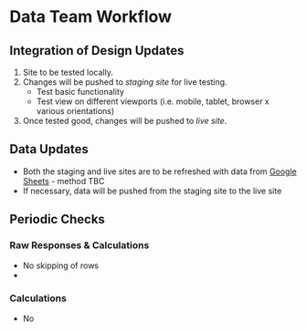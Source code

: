 # Data Team Workflow

## Integration of Design Updates
1. Site to be tested locally.
2. Changes will be pushed to *staging site* for live testing.
    * Test basic functionality
    * Test view on different viewports (i.e. mobile, tablet, browser x various orientations)
3. Once tested good, changes will be pushed to *live site*.

## Data Updates
* Both the staging and live sites are to be refreshed with data from [Google Sheets](https://docs.google.com/spreadsheets/d/1P_eKRABIs7vQG0-p7Z8ElE_EpCOJl3bEJ8gUH5ScEHU/edit#gid=442245183) - method TBC
* If necessary, data will be pushed from the staging site to the live site

## Periodic Checks

### Raw Responses & Calculations
* No skipping of rows
* 

### Calculations
* No 